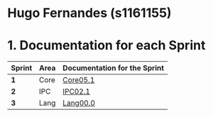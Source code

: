 **Hugo Fernandes** (s1161155)
===============================

# 1. Documentation for each Sprint


|Sprint  | Area | Documentation for the Sprint |
|--------|------|------------------------------|
| **1**  | Core | [Core05.1](sp1)         |
| **2**  | IPC  | [IPC02.1](sp2)         |																				
| **3**  | Lang | [Lang00.0](sp3)         |																			
